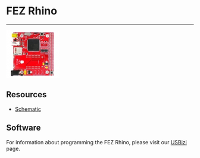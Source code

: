 # FEZ Rhino
---
![FEZ Rhino](images/fez_rhino.jpg)

## Resources

* [Schematic](http://files.ghielectronics.com/downloads/Schematics/FEZ/FEZ%20Rhino%20Schematic.pdf)

## Software

For information about programming the FEZ Rhino, please visit our [USBizi](../soms/usbizi.md) page.